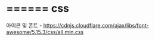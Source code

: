 ======
css 
======

아이콘 및 폰트 - https://cdnjs.cloudflare.com/ajax/libs/font-awesome/5.15.3/css/all.min.css